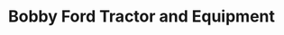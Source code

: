 ---
title: "Bobby Ford Tractor and Equipment"
url: /angleton/bobby-ford-tractor-and-equipment/
shop: Allgemein
---
